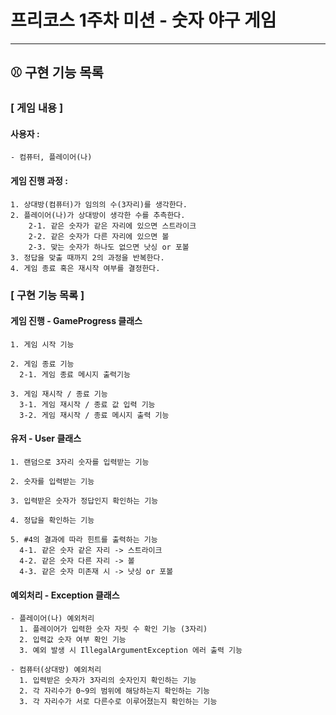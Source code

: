 # 프리코스 1주차 미션 - 숫자 야구 게임

---

## ⚾ 구현 기능 목록

### [ 게임 내용 ]
  #### 사용자 : 
    - 컴퓨터, 플레이어(나)

  #### 게임 진행 과정 :
    1. 상대방(컴퓨터)가 임의의 수(3자리)를 생각한다.
    2. 플레이어(나)가 상대방이 생각한 수를 추측한다.
        2-1. 같은 숫자가 같은 자리에 있으면 스트라이크
        2-2. 같은 숫자가 다른 자리에 있으면 볼
        2-3. 맞는 숫자가 하나도 없으면 낫싱 or 포볼
    3. 정답을 맞출 때까지 2의 과정을 반복한다.
    4. 게임 종료 혹은 재시작 여부를 결정한다.

### [ 구현 기능 목록 ]
  #### 게임 진행 - GameProgress 클래스
    1. 게임 시작 기능

    2. 게임 종료 기능
      2-1. 게임 종료 메시지 출력기능

    3. 게임 재시작 / 종료 기능
      3-1. 게임 재시작 / 종료 값 입력 기능
      3-2. 게임 재시작 / 종료 메시지 출력 기능

  #### 유저 - User 클래스
    1. 랜덤으로 3자리 숫자를 입력받는 기능

    2. 숫자를 입력받는 기능

    3. 입력받은 숫자가 정답인지 확인하는 기능

    4. 정답을 확인하는 기능

    5. #4의 결과에 따라 힌트를 출력하는 기능
      4-1. 같은 숫자 같은 자리 -> 스트라이크
      4-2. 같은 숫자 다른 자리 -> 볼
      4-3. 같은 숫자 미존재 시 -> 낫싱 or 포볼
  #### 예외처리 - Exception 클래스
    - 플레이어(나) 예외처리
      1. 플레이어가 입력한 숫자 자릿 수 확인 기능 (3자리)
      2. 입력값 숫자 여부 확인 기능
      3. 예외 발생 시 IllegalArgumentException 에러 출력 기능

    - 컴퓨터(상대방) 예외처리
      1. 입력받은 숫자가 3자리의 숫자인지 확인하는 기능
      2. 각 자리수가 0~9의 범위에 해당하는지 확인하는 기능
      3. 각 자리수가 서로 다른수로 이루어졌는지 확인하는 기능